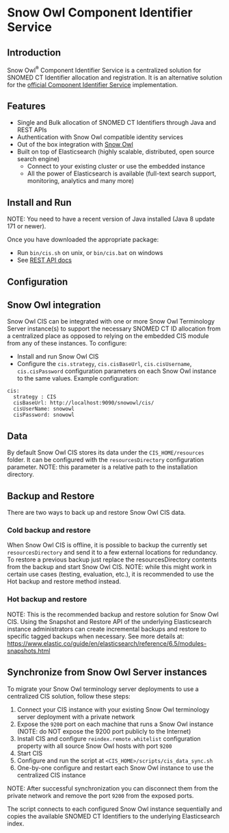 # Snow Owl Component Identifier Service

## Introduction
Snow Owl<sup>®</sup> Component Identifier Service is a centralized solution for SNOMED CT Identifier allocation and registration. 
It is an alternative solution for the [official Component Identifier Service](https://github.com/IHTSDO/component-identifier-service) implementation.

## Features
* Single and Bulk allocation of SNOMED CT Identifiers through Java and REST APIs
* Authentication with Snow Owl compatible identity services
* Out of the box integration with [Snow Owl](https://github.com/b2ihealthcare/snow-owl)
* Built on top of Elasticsearch (highly scalable, distributed, open source search engine)
  * Connect to your existing cluster or use the embedded instance
  * All the power of Elasticsearch is available (full-text search support, monitoring, analytics and many more)

## Install and Run

NOTE: You need to have a recent version of Java installed (Java 8 update 171 or newer).

Once you have downloaded the appropriate package:

* Run `bin/cis.sh` on unix, or `bin/cis.bat` on windows
* See [REST API docs](http://localhost:8080/snowowl/cis)

## Configuration

## Snow Owl integration

Snow Owl CIS can be integrated with one or more Snow Owl Terminology Server instance(s) to support the necessary SNOMED CT ID allocation from a centralized place as opposed to relying on the embedded CIS module from any of these instances.
To configure:
* Install and run Snow Owl CIS
* Configure the `cis.strategy`, `cis.cisBaseUrl`, `cis.cisUsername`, `cis.cisPassword` configuration parameters on each Snow Owl instance to the same values. Example configuration:

```
cis:
  strategy : CIS
  cisBaseUrl: http://localhost:9090/snowowl/cis/
  cisUserName: snowowl
  cisPassword: snowowl
```

## Data

By default Snow Owl CIS stores its data under the `CIS_HOME/resources` folder.
It can be configured with the `resourcesDirectory` configuration parameter. NOTE: this parameter is a relative path to the installation directory.

## Backup and Restore

There are two ways to back up and restore Snow Owl CIS data.

### Cold backup and restore

When Snow Owl CIS is offline, it is possible to backup the currently set `resourcesDirectory` and send it to a few external locations for redundancy.
To restore a previous backup just replace the resourcesDirectory contents from the backup and start Snow Owl CIS.
NOTE: while this might work in certain use cases (testing, evaluation, etc.), it is recommended to use the Hot backup and restore method instead.

### Hot backup and restore

NOTE: This is the recommended backup and restore solution for Snow Owl CIS.
Using the Snapshot and Restore API of the underlying Elasticsearch instance administrators can create incremental backups and restore to specific tagged backups when necessary.
See more details at: https://www.elastic.co/guide/en/elasticsearch/reference/6.5/modules-snapshots.html

## Synchronize from Snow Owl Server instances

To migrate your Snow Owl terminology server deployments to use a centralized CIS solution, follow these steps:
1. Connect your CIS instance with your existing Snow Owl terminology server deployment with a private network
2. Expose the `9200` port on each machine that runs a Snow Owl instance (NOTE: do NOT expose the 9200 port publicly to the Internet)
3. Install CIS and configure `reindex.remote.whitelist` configuration property with all source Snow Owl hosts with port `9200`
4. Start CIS
5. Configure and run the script at `<CIS_HOME>/scripts/cis_data_sync.sh`
6. One-by-one configure and restart each Snow Owl instance to use the centralized CIS instance

NOTE: After successful synchronization you can disconnect them from the private network and remove the port `9200` from the exposed ports.

The script connects to each configured Snow Owl instance sequentially and copies the available SNOMED CT Identifiers to the underlying Elasticsearch index.